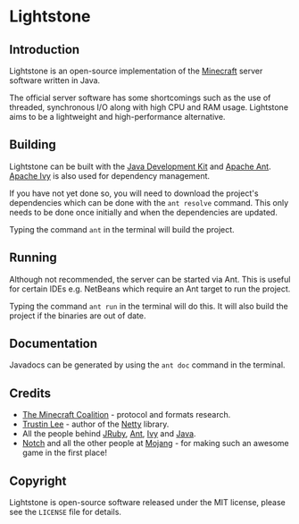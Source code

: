 Lightstone
==========

Introduction
------------

Lightstone is an open-source implementation of the
[Minecraft](http://minecraft.net) server software written in Java.

The official server software has some shortcomings such as the use of threaded,
synchronous I/O along with high CPU and RAM usage. Lightstone aims to be a
lightweight and high-performance alternative.

Building
--------

Lightstone can be built with the
[Java Development Kit](http://oracle.com/technetwork/java/javase/downloads) and
[Apache Ant](http://ant.apache.org). [Apache Ivy](http://ant.apache.org/ivy) is
also used for dependency management.

If you have not yet done so, you will need to download the project's
dependencies which can be done with the `ant resolve` command. This only needs
to be done once initially and when the dependencies are updated.

Typing the command `ant` in the terminal will build the project.

Running
-------

Although not recommended, the server can be started via Ant. This is useful
for certain IDEs e.g. NetBeans which require an Ant target to run the project.

Typing the command `ant run` in the terminal will do this. It will also build
the project if the binaries are out of date.

Documentation
-------------

Javadocs can be generated by using the `ant doc` command in the terminal.

Credits
-------

 * [The Minecraft Coalition](http://wiki.vg/wiki) - protocol and formats
   research.
 * [Trustin Lee](http://gleamynode.net) - author of the
   [Netty](http://jboss.org/netty) library.
 * All the people behind [JRuby](http://jruby.org),
   [Ant](http://ant.apache.org), [Ivy](http://ant.apache.org/ivy) and
   [Java](http://java.oracle.com).
 * [Notch](http://mojang.com/notch) and all the other people at
   [Mojang](http://mojang.com) - for making such an awesome game in the first
   place!

Copyright
---------

Lightstone is open-source software released under the MIT license, please see
the `LICENSE` file for details.

